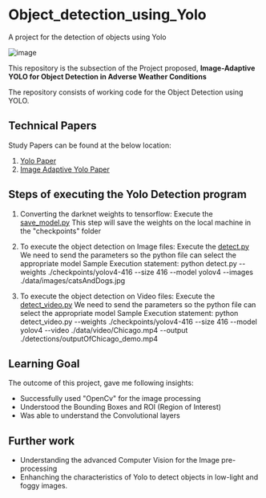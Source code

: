 # Object_detection_using_Yolo
A project for the detection of objects using Yolo

![image](https://user-images.githubusercontent.com/50164374/168779064-8107e076-f42e-48e1-93bc-b9312c65cba0.png)

This repository is the subsection of the Project proposed, **Image-Adaptive YOLO for Object Detection in Adverse Weather Conditions**

The repository consists of working code for the Object Detection using YOLO.

## Technical Papers
Study Papers can be found at the below location:

1. [Yolo Paper](Study_Papers/Yolo_Paper.pdf)
2. [Image Adaptive Yolo Paper](Study_Papers/Image_Adaptive_YOLO_for_Object_Detection_in_Adverse_Weather_Conditions.pdf)

## Steps of executing the Yolo Detection program
1. Converting the darknet weights to tensorflow:
  Execute the [save_model.py](Code_for_Object_Detection/save_model.py)
  This step will save the weights on the local machine in the "checkpoints" folder
  
  
2. To execute the object detection on Image files:
  Execute the [detect.py](Code_for_Object_Detection/detect.py)
  We need to send the parameters so the python file can select the appropriate model
  Sample Execution statement: python detect.py --weights ./checkpoints/yolov4-416 --size 416 --model yolov4 --images ./data/images/catsAndDogs.jpg
  
  
3. To execute the object detection on Video files:
  Execute the [detect_video.py](Code_for_Object_Detection/detect_video.py)
  We need to send the parameters so the python file can select the appropriate model
  Sample Execution statement: python detect_video.py --weights ./checkpoints/yolov4-416 --size 416 --model yolov4 --video ./data/video/Chicago.mp4 --output ./detections/outputOfChicago_demo.mp4
  
  ## Learning Goal
  The outcome of this project, gave me following insights:
  * Successfully used "OpenCv" for the image processing
  * Understood the Bounding Boxes and ROI (Region of Interest)
  * Was able to understand the Convolutional layers
  
  ## Further work
  * Understanding the advanced Computer Vision for the Image pre-processing
  * Enhanching the characteristics of Yolo to detect objects in low-light and foggy images.
